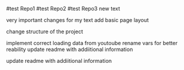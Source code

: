 #test Repo1
#test Repo2
#test Repo3
new text

very important changes for my text
add basic page layout


change structure of the project

implement correct loading data from youtoube
rename vars for better reability
update readme with addiitional information

update readme with addiitional information 
